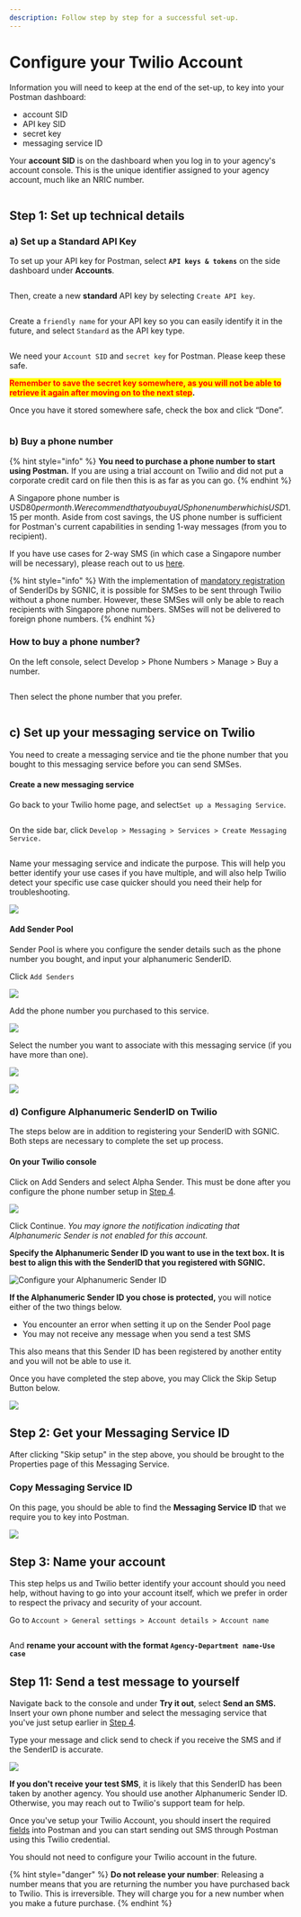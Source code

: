 ```yaml
---
description: Follow step by step for a successful set-up.
---
```


# Configure your Twilio Account

Information you will need to keep at the end of the set-up, to key into your Postman dashboard:

* account SID
* API key SID
* secret key
* messaging service ID

Your **account SID** is on the dashboard when you log in to your agency's account console. This is the unique identifier assigned to your agency account, much like an NRIC number.

<figure><img src="../../../.gitbook/assets/Screenshot 2023-01-27 at 11.24.55 PM.png" alt=""><figcaption></figcaption></figure>

## Step 1: Set up technical details

### a) Set up a Standard API Key

To set up your API key for Postman, select **`API keys & tokens`** on the side dashboard under **Accounts**.

<figure><img src="../../../.gitbook/assets/Screenshot 2022-11-02 at 4.03.20 PM.png" alt=""><figcaption></figcaption></figure>

Then, create a new **standard** API key by selecting `Create API key`.

<figure><img src="../../../.gitbook/assets/Screenshot 2022-10-31 at 5.18.22 PM.png" alt=""><figcaption></figcaption></figure>

Create a `friendly name` for your API key so you can easily identify it in the future, and select `Standard` as the API key type.

<figure><img src="../../../.gitbook/assets/Screenshot 2022-10-31 at 5.20.52 PM.png" alt=""><figcaption></figcaption></figure>

We need your `Account SID` and `secret key` for Postman. Please keep these safe.

<mark style="color:red;">**Remember to save the secret key somewhere, as you will not be able to retrieve it again after moving on to the next step**</mark>**.**

Once you have it stored somewhere safe, check the box and click “Done”.

<figure><img src="../../../.gitbook/assets/Screenshot 2022-10-31 at 5.21.51 PM.png" alt=""><figcaption></figcaption></figure>

### b) Buy a phone number

{% hint style="info" %}
**You need to purchase a phone number to start using Postman.** If you are using a trial account on Twilio and did not put a corporate credit card on file then this is as far as you can go.
{% endhint %}

A Singapore phone number is USD$80 per month. We recommend that you buy a US phone number which is USD$1.15 per month. Aside from cost savings, the US phone number is sufficient for Postman's current capabilities in sending 1-way messages (from you to recipient).

If you have use cases for 2-way SMS (in which case a Singapore number will be necessary), please reach out to us [here](http://localhost:5000/s/-MAQH3DF49Lq0AJudrbF/).

{% hint style="info" %}
With the implementation of [mandatory registration](https://sgnic.sg/smsregistry/overview) of SenderIDs by SGNIC, it is possible for SMSes to be sent through Twilio without a phone number. However, these SMSes will only be able to reach recipients with Singapore phone numbers. SMSes will not be delivered to foreign phone numbers.
{% endhint %}

### How to buy a phone number?

On the left console, select Develop > Phone Numbers > Manage > Buy a number.

<figure><img src="../../../.gitbook/assets/Screenshot 2022-10-31 at 5.33.00 PM.png" alt=""><figcaption></figcaption></figure>

Then select the phone number that you prefer.

<figure><img src="../../../.gitbook/assets/Screenshot 2022-10-31 at 5.34.33 PM.png" alt=""><figcaption></figcaption></figure>

## c) Set up your messaging service on Twilio

You need to create a messaging service and tie the phone number that you bought to this messaging service before you can send SMSes.

#### Create a new messaging service

Go back to your Twilio home page, and select`Set up a Messaging Service`.

<figure><img src="../../../.gitbook/assets/Screenshot 2022-11-02 at 3.41.46 PM.png" alt=""><figcaption></figcaption></figure>

On the side bar, click `Develop > Messaging > Services > Create Messaging Service.`

<figure><img src="../../../.gitbook/assets/Screenshot 2022-11-02 at 3.46.58 PM.png" alt=""><figcaption></figcaption></figure>

Name your messaging service and indicate the purpose. This will help you better identify your use cases if you have multiple, and will also help Twilio detect your specific use case quicker should you need their help for troubleshooting.

![](<../../../.gitbook/assets/Screenshot 2022-06-07 at 10.03.37 PM.png>)

#### Add Sender Pool

Sender Pool is where you configure the sender details such as the phone number you bought, and input your alphanumeric SenderID.

Click `Add Senders`

![](<../../../.gitbook/assets/Screenshot 2022-06-07 at 10.03.51 PM.png>)

Add the phone number you purchased to this service.

![](<../../../.gitbook/assets/Screenshot 2022-06-07 at 10.04.02 PM.png>)

Select the number you want to associate with this messaging service (if you have more than one).

![](<../../../.gitbook/assets/Screenshot 2022-06-07 at 10.05.52 PM (1).png>)

![](<../../../.gitbook/assets/Screenshot 2022-06-07 at 10.06.05 PM (1).png>)

### d) Configure Alphanumeric SenderID on Twilio

The steps below are in addition to registering your SenderID with SGNIC. Both steps are necessary to complete the set up process.

#### On your Twilio console

Click on Add Senders and select Alpha Sender. This must be done after you configure the phone number setup in [Step 4](configure-your-twilio-account.md#step-4.-set-up-your-messaging-service).

![](<../../../.gitbook/assets/Screenshot 2022-06-07 at 10.06.21 PM.png>)

Click Continue. _You may ignore the notification indicating that Alphanumeric Sender is not enabled for this account._

**Specify the Alphanumeric Sender ID you want to use in the text box. It is best to align this with the SenderID that you registered with SGNIC.**

![Configure your Alphanumeric Sender ID](<../../../.gitbook/assets/Screenshot 2022-06-07 at 10.07.11 PM.png>)

**If the Alphanumeric Sender ID you chose is protected,** you will notice either of the two things below.

* You encounter an error when setting it up on the Sender Pool page
* You may not receive any message when you send a test SMS

This also means that this Sender ID has been registered by another entity and you will not be able to use it.

Once you have completed the step above, you may Click the Skip Setup Button below.

![](<../../../.gitbook/assets/Screenshot 2022-06-07 at 10.07.36 PM.png>)

## Step 2: Get your Messaging Service ID

After clicking "Skip setup" in the step above, you should be brought to the Properties page of this Messaging Service.

### Copy Messaging Service ID

On this page, you should be able to find the **Messaging Service ID** that we require you to key into Postman.

![](<../../../.gitbook/assets/Screenshot 2022-06-07 at 10.09.17 PM.png>)

## Step 3: Name your account

This step helps us and Twilio better identify your account should you need help, without having to go into your account itself, which we prefer in order to respect the privacy and security of your account.

Go to `Account > General settings > Account details > Account name`

<figure><img src="../../../.gitbook/assets/image (1).png" alt=""><figcaption></figcaption></figure>

And **rename your account with the format `Agency-Department name-Use case`**

## Step 11: Send a test message to yourself

Navigate back to the console and under **Try it out**, select **Send an SMS.** Insert your own phone number and select the messaging service that you've just setup earlier in [Step 4](configure-your-twilio-account.md#step-4.-set-up-your-messaging-service).

Type your message and click send to check if you receive the SMS and if the SenderID is accurate.

![](<../../../.gitbook/assets/Screenshot 2022-06-07 at 10.52.40 PM.png>)

**If you don't receive your test SMS**, it is likely that this SenderID has been taken by another agency. You should use another Alphanumeric Sender ID. Otherwise, you may reach out to Twilio's support team for help.

Once you've setup your Twilio Account, you should insert the required [fields](credentials.md) into Postman and you can start sending out SMS through Postman using this Twilio credential.

You should not need to configure your Twilio account in the future.

{% hint style="danger" %}
**Do not release your number**: Releasing a number means that you are returning the number you have purchased back to Twilio. This is irreversible. They will charge you for a new number when you make a future purchase.
{% endhint %}

